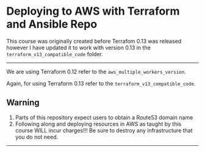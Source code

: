 # Deploying to AWS with Terraform and Ansible Repo

This course was originally created before Terrafom 0.13 was released however I have updated it to work with version 0.13 in the `terraform_v13_compatible_code` folder.


------

We are using Terraform 0.12 refer to the `aws_multiple_workers_version`.

Again, for using Terraform 0.13 refer to the `terraform_v13_compatible_code`.

## Warning
1. Parts of this repository expect users to obtain a Route53 domain name
2. Following along and deploying resources in AWS as taught by this course WILL incur charges!!! Be sure to destroy any infrastructure that you do not need.

---
